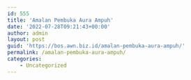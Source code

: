 ```yaml
---
id: 555
title: 'Amalan Pembuka Aura Ampuh'
date: '2022-07-28T09:21:43+00:00'
author: admin
layout: post
guid: 'https://bos.awn.biz.id/amalan-pembuka-aura-ampuh/'
permalink: /amalan-pembuka-aura-ampuh/
categories:
    - Uncategorized
---
```


